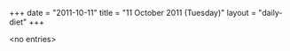 +++
date = "2011-10-11"
title = "11 October 2011 (Tuesday)"
layout = "daily-diet"
+++

\<no entries\>